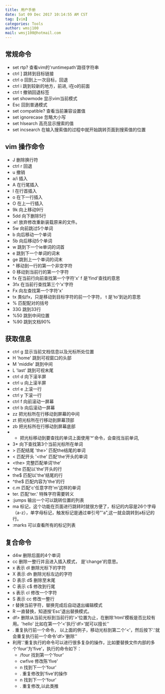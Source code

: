 ```yaml
---
title: 用户手册 
date: Sat 09 Dec 2017 10:14:55 AM CST
tag: [vim]
categories: Tools
author: wmsj100
mail: wmsj100@hotmail.com
---
```


## 常规命令
- set rtp? 查看vim的'runtimepath'路径字符串
- ctrl ] 跳转到目标链接
- ctrl o 回到上一次目标，回退
- ctrl i 跳到较新的地方，前进, i在o的前面 
- ctrl t 撤销回退标签
- set showmode 显示vim当前模式
- Esc 回到普通模式
- set compatible? 查看当前兼容设置值
- set ignorecase 忽略大小写
- set hlsearch 高亮显示搜索的值
- set incsearch 在输入搜索值的过程中就开始跳转页面到搜索值的位置

## vim 操作命令
- J 删除换行符
- ctrl r 回退
- u 撤销
- a/i 插入
- A 在行尾插入
- I 在行首插入
- o 在下一行插入
- O 在上一行插入
- 9k 向上移动9行
- 5dd 向下删除5行
- :e! 放弃修改重新装载原来的文件。
- 5w 向前跳过5个单词
- b 向后移动一个单词
- 5b 向后移动5个单词
- w 跳到下一个ie单词的词首
- e 跳到下一个单词的词末
- ge 跳到上一个单词的词末
- ^ 移动到一行的第一个非空字符
- 0 移动到当前行的第一个字符
- fx 在当前行向前查找第一个字符'x' f 是'find'查找的意思
- 3fx 在当前行查找第三个'x'字符
- Fx 向左查找第一个字符'x'
- tx 类似fx，只是移动到目标字符的前一个字符， t 是'to'到达的意思
- % 匹配配对的括号
- 33G 跳到33行
- %50 跳到中间位置
- %90 跳到文档90%

## 获取信息
- ctrl g 显示当前文档信息以及光标所处位置
- H 'home' 跳到可视窗口的头部
- M 'middle' 跳到中间
- L 'last' 跳到可视末尾
- ctrl d 向下滚半屏
- ctrl u 向上滚半屏
- ctrl e 上滚一行
- ctrl y 下滚一行
- ctrl f 向前滚动一屏幕
- ctrl b 向后滚动一屏幕
- zz 把光标所在行移动到屏幕的中间
- zt 把光标所在行移动到屏幕顶部
- zb 把光标所在行移动到屏幕底部
- * 把光标移动到要查找的单词上面使用'*'命令，会查找当前单词,
- 3* 向下查找第3个当前光标所在单词
- \> 匹配结尾 'the\>' 匹配the结尾的单词
- \< 匹配开头 '\<the' 匹配’the‘开头的单词
- \<the\> 完整匹配单词’the‘
- ^the 匹配以'the'开头的行
- the$ 匹配以'the'结尾的行
- ^the$ 匹配内容为'the'的行
- c.m 匹配'c'任意字符'm'这样的单词
- ter\. 匹配'ter.' 特殊字符需要转义
- :jumps 输出一个可以跳转位置的列表
- ma 标记，这个功能在页面进行跳转时就很方便了，标记的内容是26个字母（a-z），单字母标记，触发标记是通过单引号"'a",这一就会跳转到a标记的行。
- :marks 可以查看所有的标记列表

## 复合命令
- d4w 删除后面的4个单词
- cc 删除一整行并且进入插入模式， 是'change'的意思。
- x 表示 dl 删除光标下的字符
- X 表示 dh 删除光标左边的字符
- D 表示 d$ 删除至末尾
- C 表示 c$ 修改到行尾
- s 表示 cl 修改一个字符
- S 表示 cc 修改一整行
- r 替换当前字符，替换完成后自动退出编辑模式
- R 一直替换，知道按'Esc'退出替换模式。
- df> 删除从当前光标到当前行的'>'位置为止，在删除'html'模板是否比较有用。'<span>hello</span>' 比如在第一个'<'执行'df>'就可以擅长'<span>'
- . 重复执行前一个命令， 以上面的例子，移动光标到第二个'<'，然后按下'.'就会重复执行前一个命令'df>'删除'</span>'
- 利用'.'重复执行的命令可以进行很多复杂的操作，比如要替换文件内部的多个'four'为'five'，执行的命令如下：
	- /four<Enter> 找到第一个'four'
	- cwfive<Esc>  修改陈'five'
	- n	找到下一个'four'
	- .	重复修改到'five'的操作
	- n	找到下一个'four'
	- .	重复修改,以此类推

